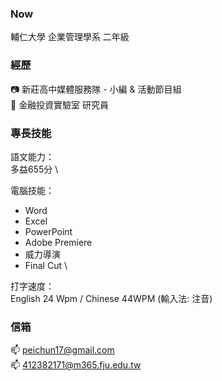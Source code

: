

<!--
**412382171/412382171** is a ✨ _special_ ✨ repository because its `README.md` (this file) appears on your GitHub profile.

Here are some ideas to get you started:

- 🔭 I’m currently working on ...
- 🌱 I’m currently learning ...
- 👯 I’m looking to collaborate on ...
- 🤔 I’m looking for help with ...
- 💬 Ask me about ...
- 📫 How to reach me: ...
- 😄 Pronouns: ...
- ⚡ Fun fact: ...h
-->

### Now
輔仁大學 企業管理學系 二年級

### 經歷
📷 新莊高中媒體服務隊 - 小編 & 活動節目組 \
📖 金融投資實驗室 研究員

### 專長技能
語文能力： \
多益655分 \

電腦技能：
- Word
- Excel
- PowerPoint
- Adobe Premiere
- 威力導演
- Final Cut \

打字速度： \
English 24 Wpm / Chinese 44WPM (輸入法: 注音)

### 信箱
📫 peichun17@gmail.com \
📫 412382171@m365.fju.edu.tw
